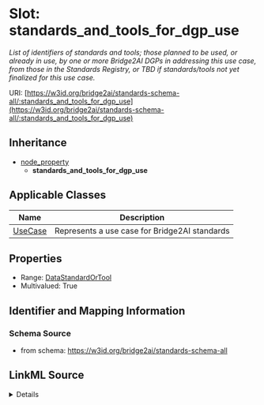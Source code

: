 # Slot: standards_and_tools_for_dgp_use
_List of identifiers of standards and tools; those planned to be used, or already in use, by one or more Bridge2AI DGPs in addressing this use case, from those in the Standards Registry, or TBD if standards/tools not yet finalized for this use case._


URI: [https://w3id.org/bridge2ai/standards-schema-all/:standards_and_tools_for_dgp_use](https://w3id.org/bridge2ai/standards-schema-all/:standards_and_tools_for_dgp_use)




## Inheritance

* [node_property](node_property.md)
    * **standards_and_tools_for_dgp_use**





## Applicable Classes

| Name | Description |
| --- | --- |
[UseCase](UseCase.md) | Represents a use case for Bridge2AI standards






## Properties

* Range: [DataStandardOrTool](DataStandardOrTool.md)
* Multivalued: True








## Identifier and Mapping Information







### Schema Source


* from schema: https://w3id.org/bridge2ai/standards-schema-all




## LinkML Source

<details>
```yaml
name: standards_and_tools_for_dgp_use
description: List of identifiers of standards and tools; those planned to be used,
  or already in use, by one or more Bridge2AI DGPs in addressing this use case, from
  those in the Standards Registry, or TBD if standards/tools not yet finalized for
  this use case.
from_schema: https://w3id.org/bridge2ai/standards-schema-all
rank: 1000
is_a: node property
domain: NamedThing
multivalued: true
alias: standards_and_tools_for_dgp_use
domain_of:
- UseCase
range: DataStandardOrTool

```
</details>